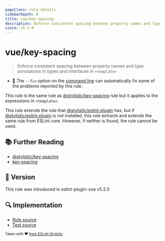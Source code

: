 ```yaml
---
pageClass: rule-details
sidebarDepth: 0
title: vue/key-spacing
description: Enforce consistent spacing between property names and type annotations in types and interfaces in `<template>`
since: v5.2.0
---
```

# vue/key-spacing

> Enforce consistent spacing between property names and type annotations in types and interfaces in `<template>`

- :wrench: The `--fix` option on the [command line](https://eslint.org/docs/user-guide/command-line-interface#fixing-problems) can automatically fix some of the problems reported by this rule.

This rule is the same rule as [@stylistic/key-spacing] rule but it applies to the expressions in `<template>`.

This rule extends the rule that [@stylistic/eslint-plugin] has, but if [@stylistic/eslint-plugin] is not installed, this rule extracts and extends the same rule from ESLint core.
However, if neither is found, the rule cannot be used.

[@stylistic/eslint-plugin]: https://eslint.style/packages/default

## :books: Further Reading

- [@stylistic/key-spacing]
- [key-spacing]

[@stylistic/key-spacing]: https://eslint.style/rules/default/key-spacing
[key-spacing]: https://eslint.org/docs/rules/key-spacing

## :rocket: Version

This rule was introduced in eslint-plugin-vue v5.2.0

## :mag: Implementation

- [Rule source](https://github.com/vuejs/eslint-plugin-vue/blob/master/lib/rules/key-spacing.js)
- [Test source](https://github.com/vuejs/eslint-plugin-vue/blob/master/tests/lib/rules/key-spacing.js)

<sup>Taken with ❤️ [from ESLint Stylistic](https://eslint.style/rules/ts/key-spacing)</sup>
